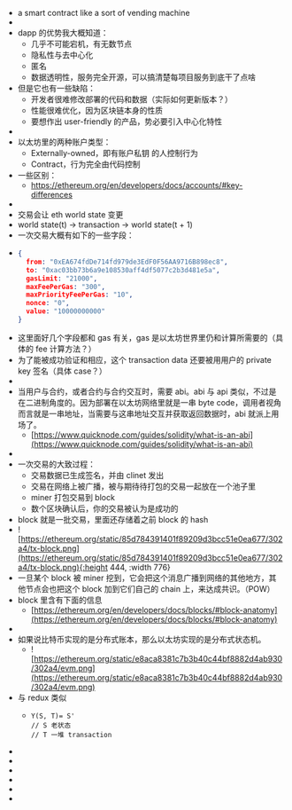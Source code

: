 - a smart contract like a sort of vending machine
-
- dapp 的优势我大概知道：
	- 几乎不可能宕机，有无数节点
	- 隐私性与去中心化
	- 匿名
	- 数据透明性，服务完全开源，可以搞清楚每项目服务到底干了点啥
- 但是它也有一些缺陷：
	- 开发者很难修改部署的代码和数据（实际如何更新版本？）
	- 性能很难优化，因为区块链本身的性质
	- 要想作出 user-friendly 的产品，势必要引入中心化特性
-
- 以太坊里的两种账户类型：
	- Externally-owned，即有账户私钥 的人控制行为
	- Contract，行为完全由代码控制
- 一些区别：
	- https://ethereum.org/en/developers/docs/accounts/#key-differences
-
- 交易会让 eth world state 变更
- world state(t) → transaction → world state(t + 1)
- 一次交易大概有如下的一些字段：
- ```json
  {
    from: "0xEA674fdDe714fd979de3EdF0F56AA9716B898ec8",
    to: "0xac03bb73b6a9e108530aff4df5077c2b3d481e5a",
    gasLimit: "21000",
    maxFeePerGas: "300",
    maxPriorityFeePerGas: "10",
    nonce: "0",
    value: "10000000000"
  }
  ```
- 这里面好几个字段都和 gas 有关，gas 是以太坊世界里仍和计算所需要的（具体的 fee 计算方法？）
- 为了能被成功验证和相应，这个 transaction data 还要被用用户的 private key 签名（具体 case？）
-
- 当用户与合约，或者合约与合约交互时，需要 abi。abi 与 api 类似，不过是在二进制角度的。因为部署在以太坊网络里就是一串 byte code，调用者视角而言就是一串地址，当需要与这串地址交互并获取返回数据时，abi 就派上用场了。
	- [https://www.quicknode.com/guides/solidity/what-is-an-abi](https://www.quicknode.com/guides/solidity/what-is-an-abi)
-
- 一次交易的大致过程：
	- 交易数据已生成签名，并由 clinet 发出
	- 交易在网络上被广播，被与期待待打包的交易一起放在一个池子里
	- miner 打包交易到 block
	- 数个区块确认后，你的交易被认为是成功的
- block 就是一批交易，里面还存储着之前 block 的 hash
- ![https://ethereum.org/static/85d784391401f89209d3bcc51e0ea677/302a4/tx-block.png](https://ethereum.org/static/85d784391401f89209d3bcc51e0ea677/302a4/tx-block.png){:height 444, :width 776}
- 一旦某个 block 被 miner 挖到，它会把这个消息广播到网络的其他地方，其他节点会也把这个 block 加到它们自己的 chain 上，来达成共识。（POW）
- block 里含有下面的信息
	- [https://ethereum.org/en/developers/docs/blocks/#block-anatomy](https://ethereum.org/en/developers/docs/blocks/#block-anatomy)
-
- 如果说比特币实现的是分布式账本，那么以太坊实现的是分布式状态机。
	- ![https://ethereum.org/static/e8aca8381c7b3b40c44bf8882d4ab930/302a4/evm.png](https://ethereum.org/static/e8aca8381c7b3b40c44bf8882d4ab930/302a4/evm.png)
- 与 redux 类似
	- ```
	  Y(S, T)= S'
	  // S 老状态
	  // T 一堆 transaction
	  ```
-
-
-
-
-
-